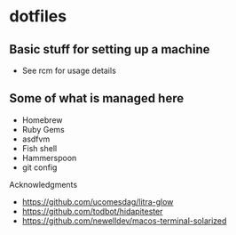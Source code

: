 # dotfiles

## Basic stuff for setting up a machine

- See rcm for usage details

## Some of what is managed here
- Homebrew 
- Ruby Gems
- asdfvm
- Fish shell
- Hammerspoon
- git config

Acknowledgments
- https://github.com/ucomesdag/litra-glow
- https://github.com/todbot/hidapitester
- https://github.com/newelldev/macos-terminal-solarized
